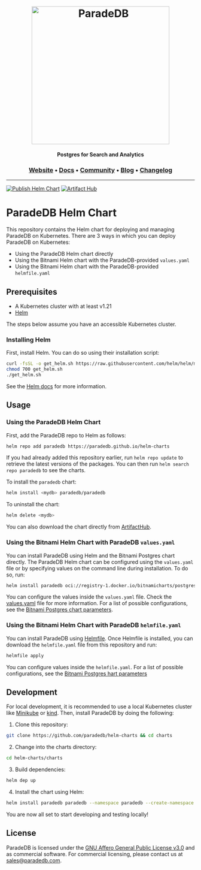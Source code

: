 <h1 align="center">
  <img src="https://raw.githubusercontent.com/paradedb/paradedb/dev/docs/logo/readme.svg" alt="ParadeDB" width="368px"></a>
<br>
</h1>

<p align="center">
    <b>Postgres for Search and Analytics</b> <br />
</p>

<h3 align="center">
  <a href="https://paradedb.com">Website</a> &bull;
  <a href="https://docs.paradedb.com">Docs</a> &bull;
  <a href="https://join.slack.com/t/paradedbcommunity/shared_invite/zt-2lkzdsetw-OiIgbyFeiibd1DG~6wFgTQ">Community</a> &bull;
  <a href="https://blog.paradedb.com">Blog</a> &bull;
  <a href="https://docs.paradedb.com/changelog/">Changelog</a>
</h3>

---

[![Publish Helm Chart](https://github.com/paradedb/helm-charts/actions/workflows/publish-helm-chart.yml/badge.svg)](https://github.com/paradedb/helm-charts/actions/workflows/publish-helm-chart.yml)
[![Artifact Hub](https://img.shields.io/endpoint?url=https://artifacthub.io/badge/repository/paradedb)](https://artifacthub.io/packages/search?repo=paradedb)

# ParadeDB Helm Chart

This repository contains the Helm chart for deploying and managing ParadeDB on Kubernetes. There are 3 ways in which you can deploy ParadeDB on Kubernetes:

- Using the ParadeDB Helm chart directly
- Using the Bitnami Helm chart with the ParadeDB-provided `values.yaml`
- Using the Bitnami Helm chart with the ParadeDB-provided `helmfile.yaml`

## Prerequisites

- A Kubernetes cluster with at least v1.21
- [Helm](https://helm.sh/)

The steps below assume you have an accessible Kubernetes cluster.

### Installing Helm

First, install Helm. You can do so using their installation script:

```bash
curl -fsSL -o get_helm.sh https://raw.githubusercontent.com/helm/helm/main/scripts/get-helm-3
chmod 700 get_helm.sh
./get_helm.sh
```

See the [Helm docs](https://helm.sh/docs/intro/install/) for more information.

## Usage

### Using the ParadeDB Helm Chart

First, add the ParadeDB repo to Helm as follows:

```bash
helm repo add paradedb https://paradedb.github.io/helm-charts
```

If you had already added this repository earlier, run `helm repo update` to retrieve the latest versions of the packages. You can then run `helm search repo paradedb` to see the charts.

To install the `paradedb` chart:

```bash
helm install <mydb> paradedb/paradedb
```

To uninstall the chart:

```bash
helm delete <mydb>
```

You can also download the chart directly from [ArtifactHub](https://artifacthub.io/packages/helm/paradedb/paradedb).

### Using the Bitnami Helm Chart with ParadeDB `values.yaml`

You can install ParadeDB using Helm and the Bitnami Postgres chart directly. The ParadeDB Helm chart can be configured using the `values.yaml` file or by specifying values on the command line during installation. To do so, run:

```bash
helm install paradedb oci://registry-1.docker.io/bitnamicharts/postgresql --namespace paradedb --create-namespace --values values.yaml
```

You can configure the values inside the `values.yaml` file. Check the [values.yaml](https://github.com/paradedb/helm-charts/blob/main/charts/paradedb/values.yaml) file for more information. For a list of possible configurations, see the [Bitnami Postgres chart parameters](https://github.com/bitnami/charts/tree/main/bitnami/postgresql#parameters).

### Using the Bitnami Helm Chart with ParadeDB `helmfile.yaml`

You can install ParadeDB using [Helmfile](https://helmfile.readthedocs.io/en/latest/). Once Helmfile is installed, you can download the `helmfile.yaml` file from this repository and run:

```bash
helmfile apply
```

You can configure values inside the `helmfile.yaml`. For a list of possible configurations, see the [Bitnami Postgres hart parameters](https://github.com/bitnami/charts/tree/main/bitnami/postgresql#parameters)

## Development

For local development, it is recommended to use a local Kubernetes cluster like [Minikube](https://minikube.sigs.k8s.io/docs/)
or [kind](https://kind.sigs.k8s.io/). Then, install ParadeDB by doing the following:

1. Clone this repository:

```bash
git clone https://github.com/paradedb/helm-charts && cd charts
```

2. Change into the charts directory:

```bash
cd helm-charts/charts
```

3. Build dependencies:

```bash
helm dep up
```

4. Install the chart using Helm:

```bash
helm install paradedb paradedb --namespace paradedb --create-namespace
```

You are now all set to start developing and testing locally!

## License

ParadeDB is licensed under the [GNU Affero General Public License v3.0](LICENSE) and as commercial software. For commercial licensing, please contact us at [sales@paradedb.com](mailto:sales@paradedb.com).

